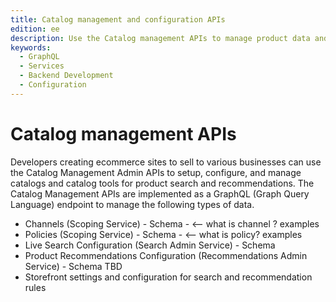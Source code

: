 ```yaml
---
title: Catalog management and configuration APIs
edition: ee
description: Use the Catalog management APIs to manage product data and configure live search and product recommendations and associated rules.
keywords:
  - GraphQL
  - Services
  - Backend Development
  - Configuration
---
```


# Catalog management APIs

Developers creating ecommerce sites to sell to various businesses can use the Catalog Management Admin APIs to setup, configure, and manage catalogs and catalog tools for product search and recommendations. The Catalog Management APIs are implemented as a GraphQL (Graph Query Language) endpoint to manage the following types of data.

- Channels (Scoping Service) - Schema - <-- what is channel ? examples
- Policies (Scoping Service) - Schema - <-- what is policy? examples
- Live Search Configuration (Search Admin Service) - Schema
- Product Recommendations Configuration (Recommendations Admin Service) - Schema TBD
- Storefront settings and configuration for search and recommendation rules
